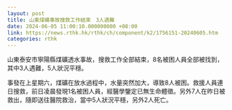 ```yaml
---
layout: post
title: 山東煤礦事故搜救工作結束　3人遇難
date: 2024-06-05 11:00:10.000000000 +08:00
link: https://news.rthk.hk/rthk/ch/component/k2/1756151-20240605.htm
categories: rthk
---
```


山東泰安市寧陽縣煤礦透水事故，搜救工作全部結束，8名被困人員全部被找到，其中3人遇難，5人狀況平穩。

事發在上星期六，煤礦在放水過程中，水量突然加大，導致8人被困。救援人員連日搜救，前日凌晨發現1名被困人員，經醫學鑒定已無生命體徵。另外7人在昨日被救出，隨即送往醫院救治，當中5人狀況平穩，另外2人死亡。
